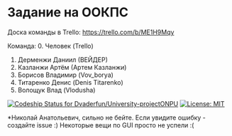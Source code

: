 # Задание на ООКПС

Доска команды в Trello:
https://trello.com/b/ME1H9Mqy

Команда:
0. Человек (Trello)

1. Дерменжи Даниил (ВЕЙДЕР)
2. Казланжи Артём (Артем Казланжи)
3. Борисов Владимир (Vov_borya)
4. Титаренко Денис (Denis Titarenko) 
5. Волощук Влад (Vlodusha)

[![Codeship Status for Dvaderfun/University-projectONPU](https://app.codeship.com/projects/3a3c3ef0-3e93-0137-29fb-1abef3396057/status?branch=master)](https://app.codeship.com/projects/335390)
[![License: MIT](https://img.shields.io/badge/License-MIT-yellow.svg)](https://github.com/Dvaderfun/University-projectONPU/blob/master/LICENSE)

*Николай Анатольевич, сильно не бейте. Если увидите ошибку - создайте issue :)
Некоторые вещи по GUI просто не успели :(
